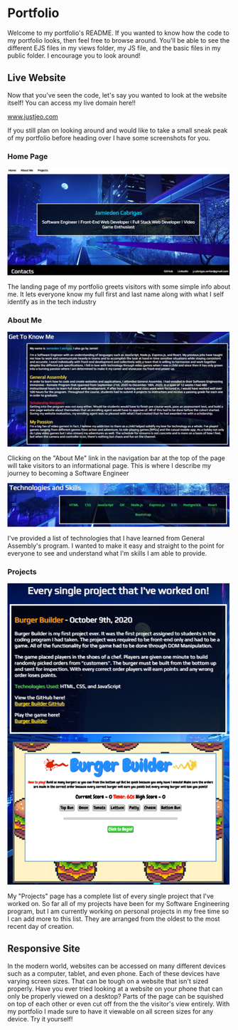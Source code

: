 # Portfolio

Welcome to my portfolio's README. If you wanted to know how the code to my portfolio looks, then feel free to browse around. You'll be able to see the different EJS files in my views folder, my JS file, and the basic files in my public folder. I encourage you to look around!

## Live Website

Now that you've seen the code, let's say you wanted to look at the website itself! You can access my live domain here!!

www.justjeo.com

If you still plan on looking around and would like to take a small sneak peak of my portfolio before heading over I have some screenshots for you.

### Home Page
<img src = "public/images/Landing.png" width = "500" />

The landing page of my portfolio greets visitors with some simple info about me. It lets everyone know my full first and last name along with what I self identify as in the tech industry

### About Me
<img src = "public/images/GetToKnowMe.png" width = "500" />

Clicking on the "About Me" link in the navigation bar at the top of the page will take visitors to an informational page. This is where I describe my journey to becoming a Software Engineer


<img src = "public/images/Technologies.png" width = "500" />

I've provided a list of technologies that I have learned from General Assembly's program. I wanted to make it easy and straight to the point for everyone to see and understand what I'm skills I am able to provide.

### Projects
<img src = "public/images/Projects.png" width = "500" />

My "Projects" page has a complete list of every single project that I've worked on. So far all of my projects have been for my Software Engineering program, but I am currently working on personal projects in my free time so I can add more to this list. They are arranged from the oldest to the most recent day of creation.

## Responsive Site

In the modern world, websites can be accessed on many different devices such as a computer, tablet, and even phone. Each of these devices have varying screen sizes. That can be tough on a website that isn't sized properly. Have you ever tried looking at a website on your phone that can only be properly viewed on a desktop? Parts of the page can be squished on top of each other or even cut off from the the visitor's view entirely. With my portfolio I made sure to have it viewable on all screen sizes for any device. Try it yourself!